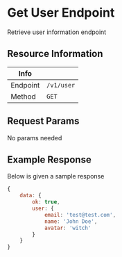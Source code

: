 # Get User Endpoint

Retrieve user information endpoint

## Resource Information

| Info     |            |
| -------- | ---------- |
| Endpoint | `/v1/user` |
| Method   | `GET`      |

## Request Params

No params needed

## Example Response

Below is given a sample response

```javascript
{
    data: {
        ok: true,
        user: {
            email: 'test@test.com',
			name: 'John Doe',
			avatar: 'witch'
        }
	}
}
```
